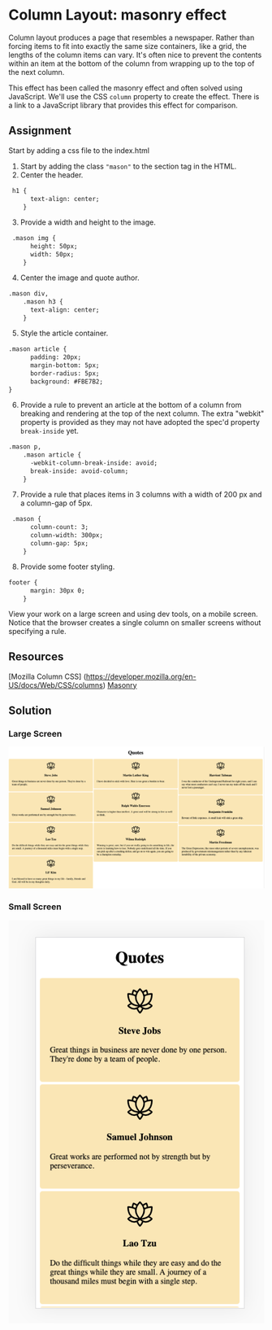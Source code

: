 # Column Layout: masonry effect

Column layout produces a page that resembles a newspaper.  Rather than forcing items to fit into exactly the same size containers, like a grid, the lengths of the column items can vary.  It's often nice to prevent the contents within an item at the bottom of the column from wrapping up to the top of the next column. 

This effect has been called the masonry effect and often solved using JavaScript.  We'll use the CSS `column` property to create the effect. There is a link to a JavaScript library that provides this effect for comparison.

## Assignment
Start by adding a css file to the index.html

1. Start by adding the class `"mason"` to the section tag in the HTML.
2. Center the header.
```
 h1 {
      text-align: center;
    }
```
3. Provide a width and height to the image.
```
 .mason img {
      height: 50px;
      width: 50px;
    }
```
4. Center the image and quote author.
```
.mason div,
    .mason h3 {
      text-align: center;
    }
```
5. Style the article container.
```
.mason article {
      padding: 20px;
      margin-bottom: 5px;
      border-radius: 5px;
      background: #FBE7B2;
}
```
6. Provide a rule to prevent an article at the bottom of a column from breaking and rendering at the top of the next column. The extra "webkit" property is provided as they may not have adopted the spec'd property `break-inside` yet.
```
.mason p,
    .mason article {
      -webkit-column-break-inside: avoid;
      break-inside: avoid-column;
    }
```
7. Provide a rule that places items in 3 columns with a width of 200 px and a column-gap of 5px.
```
 .mason {
      column-count: 3;
      column-width: 300px;
      column-gap: 5px;
    }
```
8. Provide some footer styling.
```
footer {
      margin: 30px 0;
    }
```

View your work on a large screen and using dev tools, on a mobile screen.  Notice that the browser creates a single column on smaller screens without specifying a rule.

## Resources  
[Mozilla Column CSS] (https://developer.mozilla.org/en-US/docs/Web/CSS/columns)
[Masonry](https://masonry.desandro.com/)

## Solution

### Large Screen

![Large Screen](images/column-large-screen.png)

### Small Screen
![Small Screen](images/column-mobile.png)
